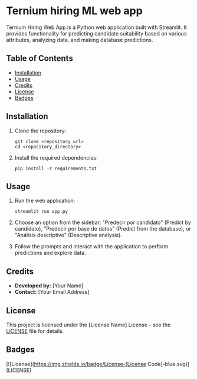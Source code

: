 # Ternium hiring ML web app 

Ternium Hiring Web App is a Python web application built with Streamlit. It provides functionality for predicting candidate suitability based on various attributes, analyzing data, and making database predictions.

## Table of Contents
- [Installation](#installation)
- [Usage](#usage)
- [Credits](#credits)
- [License](#license)
- [Badges](#badges)

## Installation

1. Clone the repository:
   ```
   git clone <repository_url>
   cd <repository_directory>
   ```

2. Install the required dependencies:
   ```
   pip install -r requirements.txt
   ```

## Usage

1. Run the web application:
   ```
   streamlit run app.py
   ```
   
2. Choose an option from the sidebar: "Predecir por candidato" (Predict by candidate), "Predecir por base de datos" (Predict from the database), or "Análisis descriptivo" (Descriptive analysis).
   
3. Follow the prompts and interact with the application to perform predictions and explore data.

## Credits

- **Developed by:** [Your Name]
- **Contact:** [Your Email Address]

## License

This project is licensed under the [License Name] License - see the [LICENSE](LICENSE) file for details.

## Badges

[![License](https://img.shields.io/badge/License-[License Code]-blue.svg)](LICENSE)

